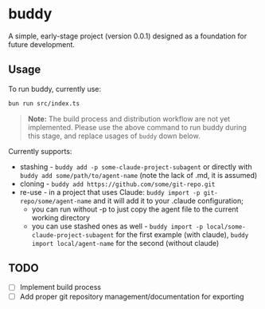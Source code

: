 # buddy

A simple, early-stage project (version 0.0.1) designed as a foundation for future development.

## Usage

To run buddy, currently use:

```bash
bun run src/index.ts
```

> **Note:** The build process and distribution workflow are not yet implemented. Please use the above command to run buddy during this stage, and replace usages of `buddy` down below.

Currently supports: 

- stashing - `buddy add -p some-claude-project-subagent` or directly with `buddy add some/path/to/agent-name` (note the lack of .md, it is assumed)
- cloning - `buddy add https://github.com/some/git-repo.git`
- re-use - in a project that uses Claude: `buddy import -p git-repo/some/agent-name` and it will add it to your .claude configuration;
  - you can run without -p to just copy the agent file to the current working directory
  - you can use stashed ones as well - `buddy import -p local/some-claude-project-subagent` for the first example (with claude), `buddy import local/agent-name` for the second (without claude)

## TODO

- [ ] Implement build process
- [ ] Add proper git repository management/documentation for exporting
